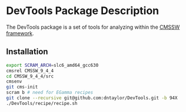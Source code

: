 DevTools Package Description
============================

The DevTools package is a set of tools for analyzing within
the [CMSSW framework](https://github.com/cms-sw/cmssw).

Installation
------------

```bash
export SCRAM_ARCH=slc6_amd64_gcc630
cmsrel CMSSW_9_4_4
cd CMSSW_9_4_4/src
cmsenv
git cms-init
scram b # need for EGamma recipes
git clone --recursive git@github.com:dntaylor/DevTools.git -b 94X
./DevTools/recipe/recipe.sh
``` 
